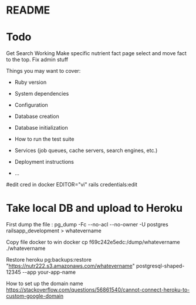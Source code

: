 # README

# Todo

Get Search Working
Make specific nutrient fact page select and move fact to the top.
Fix admin stuff


Things you may want to cover:

* Ruby version

* System dependencies

* Configuration

* Database creation

* Database initialization

* How to run the test suite

* Services (job queues, cache servers, search engines, etc.)

* Deployment instructions

* ...

#edit cred in docker 
EDITOR="vi" rails credentials:edit

# Take local DB and upload to Heroku
First dump the file :
pg_dump -Fc --no-acl --no-owner -U postgres railsapp_development > whatevername

Copy file docker to win
docker cp f69c242e5edc:/dump/whatevername ./whatevername

Restore 
 heroku pg:backups:restore "https://nutr222.s3.amazonaws.com/whatevername" postgresql-shaped-12345 --app your-app-name

How to set up the domain name
 https://stackoverflow.com/questions/56861540/cannot-connect-heroku-to-custom-google-domain
